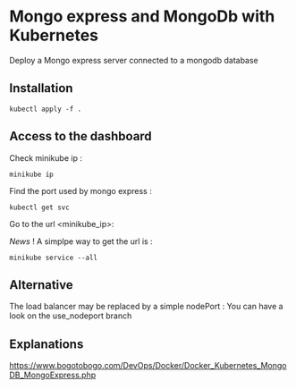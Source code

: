 # Mongo express and MongoDb with Kubernetes

Deploy a Mongo express server connected to a mongodb database

## Installation

```
kubectl apply -f .
```

## Access to the dashboard

Check minikube ip :
```
minikube ip
```

Find the port used by mongo express :
```
kubectl get svc
```

Go to the url <minikube_ip>:<mongo-express-port>

*News* !
A simplpe way to get the url is :
```
minikube service --all
```

## Alternative

The load balancer may be replaced by a simple nodePort :
You can have a look on the use_nodeport branch

## Explanations


https://www.bogotobogo.com/DevOps/Docker/Docker_Kubernetes_MongoDB_MongoExpress.php